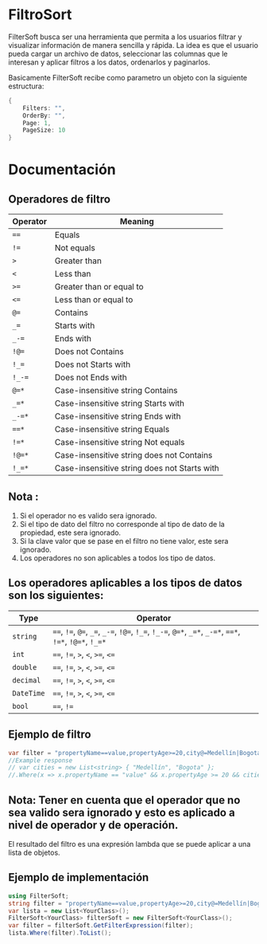 ﻿# FiltroSort

FilterSoft busca ser una herramienta que permita a los usuarios filtrar y visualizar información de manera sencilla y rápida. La idea es que el usuario pueda cargar un archivo de datos, seleccionar las columnas que le interesan y aplicar filtros a los datos, ordenarlos y paginarlos.

Basicamente FilterSoft recibe como parametro un objeto con la siguiente estructura:

``` C#
{
	Filters: "",
	OrderBy: "",
	Page: 1,
	PageSize: 10
}
```

# Documentación

## Operadores de filtro
| Operator   | Meaning                  |
|------------|--------------------------|
| `==`       | Equals                   |
| `!=`       | Not equals               |
| `>`        | Greater than             |
| `<`        | Less than                |
| `>=`       | Greater than or equal to |
| `<=`       | Less than or equal to    |
| `@=`       | Contains                 |
| `_=`       | Starts with              |
| `_-=`      | Ends with                |
| `!@=`      | Does not Contains        |
| `!_=`      | Does not Starts with     |
| `!_-=`     | Does not Ends with       |
| `@=*`      | Case-insensitive string Contains |
| `_=*`      | Case-insensitive string Starts with |
| `_-=*`     | Case-insensitive string Ends with |
| `==*`      | Case-insensitive string Equals |
| `!=*`      | Case-insensitive string Not equals |
| `!@=*`     | Case-insensitive string does not Contains |
| `!_=*`     | Case-insensitive string does not Starts with |

## Nota : 
1.	Si el operador no es valido sera ignorado.
2.	Si el tipo de dato del filtro no corresponde al tipo de dato de la propiedad, este sera ignorado.
3.	Si la clave valor que se pase en el filtro no tiene valor, este sera ignorado.
4.	Los operadores no son aplicables a todos los tipo de datos.

## Los operadores aplicables a los tipos de datos son los siguientes:

| Type       | Operator   |
|------------|------------|
| `string`   | `==`, `!=`, `@=`, `_=`, `_-=`, `!@=`, `!_=`, `!_-=`, `@=*`, `_=*`, `_-=*`, `==*`, `!=*`, `!@=*`, `!_=*` |
| `int`      | `==`, `!=`, `>`, `<`, `>=`, `<=` |
| `double`   | `==`, `!=`, `>`, `<`, `>=`, `<=` |
| `decimal`  | `==`, `!=`, `>`, `<`, `>=`, `<=` |
| `DateTime` | `==`, `!=`, `>`, `<`, `>=`, `<=` |
| `bool`     | `==`, `!=` |

## Ejemplo de filtro

``` C#
var filter = "propertyName==value,propertyAge>=20,city@=Medellín|Bogota"
//Example response 
// var cities = new List<string> { "Medellín", "Bogota" };
//.Where(x => x.propertyName == "value" && x.propertyAge >= 20 && cities.Contains(x.city))
```

## Nota: Tener en cuenta que el operador que no sea valido sera ignorado y esto es aplicado a nivel de operador y de operación.

El resultado del filtro es una expresión lambda que se puede aplicar a una lista de objetos.

## Ejemplo de implementación

``` C#
using FilterSoft;
string filter = "propertyName==value,propertyAge>=20,city@=Medellín|Bogota";
var lista = new List<YourClass>();
FilterSoft<YourClass> filterSoft = new FilterSoft<YourClass>();
var filter = filterSoft.GetFilterExpression(filter);
lista.Where(filter).ToList();
```
